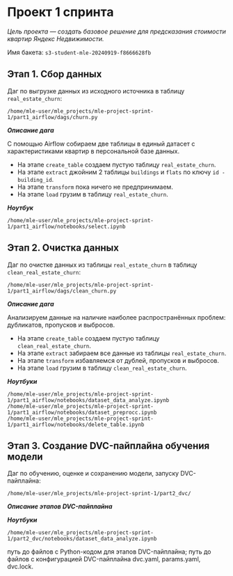 # Проект 1 спринта

*Цель проекта — создать базовое решение для предсказания стоимости квартир Яндекс Недвижимости.*

Имя бакета:
`s3-student-mle-20240919-f8666628fb`


## Этап 1. Сбор данных
Даг по выгрузке данных из исходного источника в таблицу `real_estate_churn`:
```
/home/mle-user/mle_projects/mle-project-sprint-1/part1_airflow/dags/churn.py
```
***Описание дага***

С помощью Airflow собираем две таблицы в единый датасет с характеристиками квартир в персональной базе данных.
 - На этапе `create_table` создаем пустую таблицу `real_estate_churn`.
 - На этапе `extract` джойним 2 таблицы `buildings` и `flats` по ключу `id - building_id`.
 - На этапе `transform` пока ничего не предпринимаем.
 - На этапе `load` грузим в таблицу `real_estate_churn`.

***Ноутбук***
```
/home/mle-user/mle_projects/mle-project-sprint-1/part1_airflow/notebooks/select.ipynb
```


## Этап 2. Очистка данных
Даг по очистке данных из таблицы `real_estate_churn` в таблицу `clean_real_estate_churn`:
```
/home/mle-user/mle_projects/mle-project-sprint-1/part1_airflow/dags/clean_churn.py
```
***Описание дага***

Анализируем данные на наличие наиболее распространённых проблем: дубликатов, пропусков и выбросов. 
 - На этапе `create_table` создаем пустую таблицу `clean_real_estate_churn`.
 - На этапе `extract` забираем все данные из таблицы `real_estate_churn`.
 - На этапе `transform` избавляемся от дублей, пропусков и выбросов.
 - На этапе `load` грузим в таблицу `clean_real_estate_churn`.

***Ноутбуки***
```
/home/mle-user/mle_projects/mle-project-sprint-1/part1_airflow/notebooks/dataset_data_analyze.ipynb
/home/mle-user/mle_projects/mle-project-sprint-1/part1_airflow/notebooks/dataset_preprocc.ipynb
/home/mle-user/mle_projects/mle-project-sprint-1/part1_airflow/notebooks/delete_table.ipynb
```


## Этап 3. Создание DVC-пайплайна обучения модели
Даг по обучению, оценке и сохранению модели, запуску DVC-пайплайна: 
```
/home/mle-user/mle_projects/mle-project-sprint-1/part2_dvc/
```

***Описание этапов DVC-пайплайна***


***Ноутбуки***
```
/home/mle-user/mle_projects/mle-project-sprint-1/part2_dvc/notebooks/dataset_data_analyze.ipynb
```
путь до файлов с Python-кодом для этапов DVC-пайплайна;
путь до файлов с конфигурацией DVC-пайплайна dvc.yaml, params.yaml, dvc.lock.
